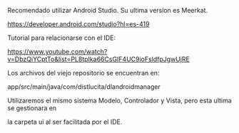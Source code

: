 Recomendado utilizar Android Studio. Su ultima version es Meerkat.

https://developer.android.com/studio?hl=es-419

Tutorial para relacionarse con el IDE:

https://www.youtube.com/watch?v=DbzQiYCptTo&list=PL8tpIka66CsGIF4UC9ioFsldfpJgwUjRE

Los archivos del viejo repositorio se encuentran en:

app/src/main/java/com/distlucita/dlandroidmanager

Utilizaremos el mismo sistema Modelo, Controlador y Vista, pero esta ultima se gestionara en

la carpeta ui al ser facilitada por el IDE.
